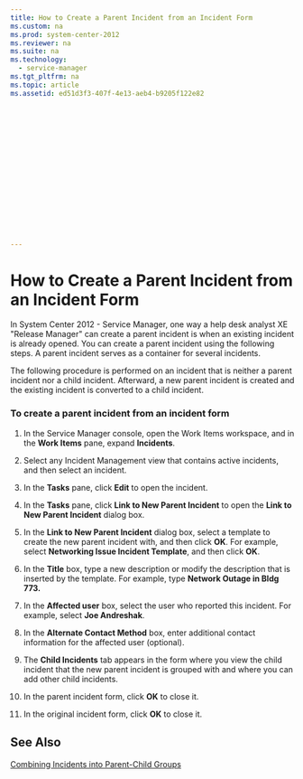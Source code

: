 ```yaml
---
title: How to Create a Parent Incident from an Incident Form
ms.custom: na
ms.prod: system-center-2012
ms.reviewer: na
ms.suite: na
ms.technology: 
  - service-manager
ms.tgt_pltfrm: na
ms.topic: article
ms.assetid: ed51d3f3-407f-4e13-aeb4-b9205f122e82


















---
```

# How to Create a Parent Incident from an Incident Form
In System Center 2012 - Service Manager, one way a help desk analyst XE "Release Manager"  can create a parent incident is when an existing incident is already opened. You can create a parent incident using the following steps. A parent incident serves as a container for several incidents.  
  
 The following procedure is performed on an incident that is neither a parent incident nor a child incident. Afterward, a new parent incident is created and the existing incident is converted to a child incident.  
  
### To create a parent incident from an incident form  
  
1.  In the Service Manager console, open the Work Items workspace, and in the **Work Items** pane, expand **Incidents**.  
  
2.  Select any Incident Management view that contains active incidents, and then select an incident.  
  
3.  In the **Tasks** pane, click **Edit** to open the incident.  
  
4.  In the **Tasks** pane, click **Link to New Parent Incident** to open the **Link to New Parent Incident** dialog box.  
  
5.  In the **Link to New Parent Incident** dialog box, select a template to create the new parent incident with, and then click **OK**. For example, select **Networking Issue Incident Template**, and then click **OK**.  
  
6.  In the **Title** box, type a new description or modify the description that is inserted by the template. For example, type **Network Outage in Bldg 773.**  
  
7.  In the **Affected user** box, select the user who reported this incident. For example, select **Joe Andreshak**.  
  
8.  In the **Alternate Contact Method** box, enter additional contact information for the affected user \(optional\).  
  
9. The **Child Incidents** tab appears in the form where you view the child incident that the new parent incident is grouped with and where you can add other child incidents.  
  
10. In the parent incident form, click **OK** to close it.  
  
11. In the original incident form, click **OK** to close it.  
  
## See Also  
 [Combining Incidents into Parent\-Child Groups](../../../sm/manage/operate/Combining-Incidents-into-Parent-Child-Groups.md)
